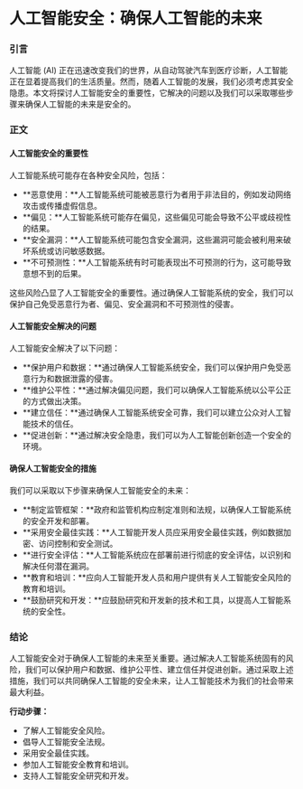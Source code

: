 # 人工智能安全：确保人工智能的未来

### 引言

人工智能 (AI) 正在迅速改变我们的世界，从自动驾驶汽车到医疗诊断，人工智能正在显着提高我们的生活质量。然而，随着人工智能的发展，我们必须考虑其安全隐患。本文将探讨人工智能安全的重要性，它解决的问题以及我们可以采取哪些步骤来确保人工智能的未来是安全的。

### 正文

#### 人工智能安全的重要性

人工智能系统可能存在各种安全风险，包括：

* **恶意使用：**人工智能系统可能被恶意行为者用于非法目的，例如发动网络攻击或传播虚假信息。
* **偏见：**人工智能系统可能存在偏见，这些偏见可能会导致不公平或歧视性的结果。
* **安全漏洞：**人工智能系统可能包含安全漏洞，这些漏洞可能会被利用来破坏系统或访问敏感数据。
* **不可预测性：**人工智能系统有时可能表现出不可预测的行为，这可能导致意想不到的后果。

这些风险凸显了人工智能安全的重要性。通过确保人工智能系统的安全，我们可以保护自己免受恶意行为者、偏见、安全漏洞和不可预测性的侵害。

#### 人工智能安全解决的问题

人工智能安全解决了以下问题：

* **保护用户和数据：**通过确保人工智能系统安全，我们可以保护用户免受恶意行为和数据泄露的侵害。
* **维护公平性：**通过解决偏见问题，我们可以确保人工智能系统以公平公正的方式做出决策。
* **建立信任：**通过确保人工智能系统安全可靠，我们可以建立公众对人工智能技术的信任。
* **促进创新：**通过解决安全隐患，我们可以为人工智能创新创造一个安全的环境。

#### 确保人工智能安全的措施

我们可以采取以下步骤来确保人工智能安全的未来：

* **制定监管框架：**政府和监管机构应制定准则和法规，以确保人工智能系统的安全开发和部署。
* **采用安全最佳实践：**人工智能开发人员应采用安全最佳实践，例如数据加密、访问控制和安全测试。
* **进行安全评估：**人工智能系统应在部署前进行彻底的安全评估，以识别和解决任何潜在漏洞。
* **教育和培训：**应向人工智能开发人员和用户提供有关人工智能安全风险的教育和培训。
* **鼓励研究和开发：**应鼓励研究和开发新的技术和工具，以提高人工智能系统的安全性。

### 结论

人工智能安全对于确保人工智能的未来至关重要。通过解决人工智能系统固有的风险，我们可以保护用户和数据、维护公平性、建立信任并促进创新。通过采取上述措施，我们可以共同确保人工智能的安全未来，让人工智能技术为我们的社会带来最大利益。

**行动步骤：**

* 了解人工智能安全风险。
* 倡导人工智能安全法规。
* 采用安全最佳实践。
* 参加人工智能安全教育和培训。
* 支持人工智能安全研究和开发。

